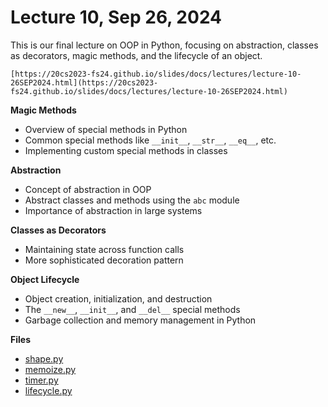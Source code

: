# Lecture 10, Sep 26, 2024

This is our final lecture on OOP in Python, focusing on abstraction, classes as decorators, magic methods, and the lifecycle of an object.

```{admonition} Lecture Slides
[https://20cs2023-fs24.github.io/slides/docs/lectures/lecture-10-26SEP2024.html](https://20cs2023-fs24.github.io/slides/docs/lectures/lecture-10-26SEP2024.html)
```

**Magic Methods**
- Overview of special methods in Python
- Common special methods like `__init__`, `__str__`, `__eq__`, etc.
- Implementing custom special methods in classes

**Abstraction**
- Concept of abstraction in OOP
- Abstract classes and methods using the `abc` module
- Importance of abstraction in large systems

**Classes as Decorators**
- Maintaining state across function calls
- More sophisticated decoration pattern

**Object Lifecycle**
- Object creation, initialization, and destruction
- The `__new__`, `__init__`, and `__del__` special methods
- Garbage collection and memory management in Python

**Files**
- [shape.py](../repos/26SEP2024/shape.py)
- [memoize.py](../repos/26SEP2024/memoize.py)
- [timer.py](../repos/26SEP2024/timer.py)
- [lifecycle.py](../repos/26SEP2024/lifecycle.py)